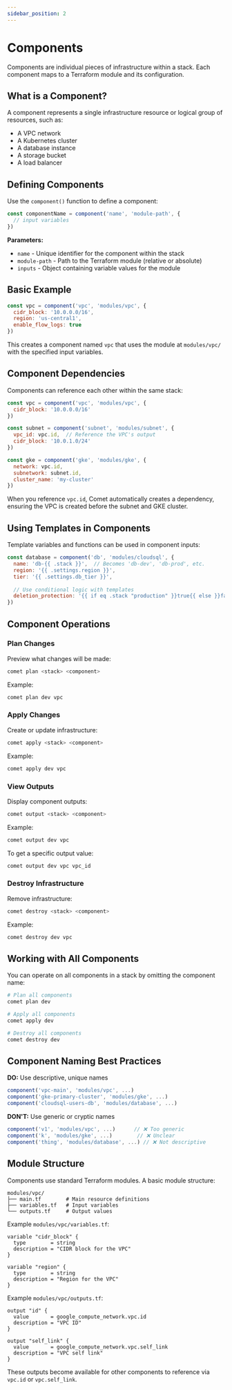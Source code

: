 ```yaml
---
sidebar_position: 2
---
```


# Components

Components are individual pieces of infrastructure within a stack. Each component maps to a Terraform module and its configuration.

## What is a Component?

A component represents a single infrastructure resource or logical group of resources, such as:
- A VPC network
- A Kubernetes cluster
- A database instance
- A storage bucket
- A load balancer

## Defining Components

Use the `component()` function to define a component:

```javascript
const componentName = component('name', 'module-path', {
  // input variables
})
```

**Parameters:**
- `name` - Unique identifier for the component within the stack
- `module-path` - Path to the Terraform module (relative or absolute)
- `inputs` - Object containing variable values for the module

## Basic Example

```javascript title="stacks/dev.stack.js"
const vpc = component('vpc', 'modules/vpc', {
  cidr_block: '10.0.0.0/16',
  region: 'us-central1',
  enable_flow_logs: true
})
```

This creates a component named `vpc` that uses the module at `modules/vpc/` with the specified input variables.

## Component Dependencies

Components can reference each other within the same stack:

```javascript
const vpc = component('vpc', 'modules/vpc', {
  cidr_block: '10.0.0.0/16'
})

const subnet = component('subnet', 'modules/subnet', {
  vpc_id: vpc.id,  // Reference the VPC's output
  cidr_block: '10.0.1.0/24'
})

const gke = component('gke', 'modules/gke', {
  network: vpc.id,
  subnetwork: subnet.id,
  cluster_name: 'my-cluster'
})
```

When you reference `vpc.id`, Comet automatically creates a dependency, ensuring the VPC is created before the subnet and GKE cluster.

## Using Templates in Components

Template variables and functions can be used in component inputs:

```javascript
const database = component('db', 'modules/cloudsql', {
  name: 'db-{{ .stack }}',  // Becomes 'db-dev', 'db-prod', etc.
  region: '{{ .settings.region }}',
  tier: '{{ .settings.db_tier }}',
  
  // Use conditional logic with templates
  deletion_protection: '{{ if eq .stack "production" }}true{{ else }}false{{ end }}'
})
```

## Component Operations

### Plan Changes

Preview what changes will be made:

```bash
comet plan <stack> <component>
```

Example:
```bash
comet plan dev vpc
```

### Apply Changes

Create or update infrastructure:

```bash
comet apply <stack> <component>
```

Example:
```bash
comet apply dev vpc
```

### View Outputs

Display component outputs:

```bash
comet output <stack> <component>
```

Example:
```bash
comet output dev vpc
```

To get a specific output value:
```bash
comet output dev vpc vpc_id
```

### Destroy Infrastructure

Remove infrastructure:

```bash
comet destroy <stack> <component>
```

Example:
```bash
comet destroy dev vpc
```

## Working with All Components

You can operate on all components in a stack by omitting the component name:

```bash
# Plan all components
comet plan dev

# Apply all components
comet apply dev

# Destroy all components
comet destroy dev
```

## Component Naming Best Practices

**DO:** Use descriptive, unique names
```javascript
component('vpc-main', 'modules/vpc', ...)
component('gke-primary-cluster', 'modules/gke', ...)
component('cloudsql-users-db', 'modules/database', ...)
```

**DON'T:** Use generic or cryptic names
```javascript
component('v1', 'modules/vpc', ...)      // ❌ Too generic
component('k', 'modules/gke', ...)        // ❌ Unclear
component('thing', 'modules/database', ...) // ❌ Not descriptive
```

## Module Structure

Components use standard Terraform modules. A basic module structure:

```
modules/vpc/
├── main.tf        # Main resource definitions
├── variables.tf   # Input variables
└── outputs.tf     # Output values
```

Example `modules/vpc/variables.tf`:
```hcl
variable "cidr_block" {
  type        = string
  description = "CIDR block for the VPC"
}

variable "region" {
  type        = string
  description = "Region for the VPC"
}
```

Example `modules/vpc/outputs.tf`:
```hcl
output "id" {
  value       = google_compute_network.vpc.id
  description = "VPC ID"
}

output "self_link" {
  value       = google_compute_network.vpc.self_link
  description = "VPC self link"
}
```

These outputs become available for other components to reference via `vpc.id` or `vpc.self_link`.
